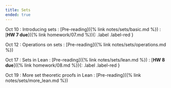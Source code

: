 ```yaml
---
title: Sets
ended: true
---
```


Oct 10
: Introducing sets 
  : [Pre-reading]({% link notes/sets/basic.md %})
: [**HW 7 due**]({% link homework/07.md %}){: .label .label-red }

Oct 12 
: Operations on sets 
  : [Pre-reading]({% link notes/sets/operations.md %})

Oct 17
: Sets in Lean
  : [Pre-reading]({% link notes/sets/lean.md %})
: [**HW 8 due**]({% link homework/08.md %}){: .label .label-red }

Oct 19 
: More set theoretic proofs in Lean
  : [Pre-reading]({% link notes/sets/more_lean.md %})

